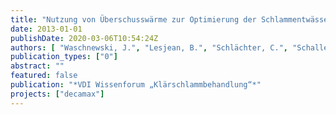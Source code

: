 ```yaml
---
title: "Nutzung von Überschusswärme zur Optimierung der Schlammentwässerung"
date: 2013-01-01
publishDate: 2020-03-06T10:54:24Z
authors: [ "Waschnewski, J.", "Lesjean, B.", "Schlächter, C.", "Schaller, J.", "Exner, E." ]
publication_types: ["0"]
abstract: ""
featured: false
publication: "*VDI Wissenforum „Klärschlammbehandlung“*"
projects: ["decamax"]
---
```


